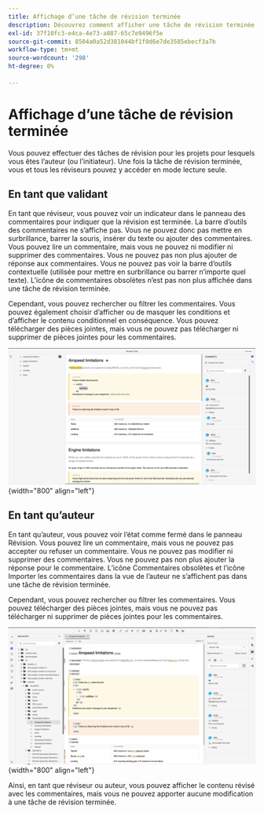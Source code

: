 ```yaml
---
title: Affichage d’une tâche de révision terminée
description: Découvrez comment afficher une tâche de révision terminée en tant que réviseur ou auteur dans AEM Guides.
exl-id: 37f10fc3-e4ca-4e73-a887-65c7e9496f5e
source-git-commit: 8504a0a52d381044bf1f0d6e7de3585ebecf3a7b
workflow-type: tm+mt
source-wordcount: '298'
ht-degree: 0%

---
```


# Affichage d’une tâche de révision terminée

Vous pouvez effectuer des tâches de révision pour les projets pour lesquels vous êtes l’auteur (ou l’initiateur). Une fois la tâche de révision terminée, vous et tous les réviseurs pouvez y accéder en mode lecture seule.

## En tant que validant

En tant que réviseur, vous pouvez voir un indicateur dans le panneau des commentaires pour indiquer que la révision est terminée. La barre d’outils des commentaires ne s’affiche pas. Vous ne pouvez donc pas mettre en surbrillance, barrer la souris, insérer du texte ou ajouter des commentaires. Vous pouvez lire un commentaire, mais vous ne pouvez ni modifier ni supprimer des commentaires. Vous ne pouvez pas non plus ajouter de réponse aux commentaires. Vous ne pouvez pas voir la barre d’outils contextuelle (utilisée pour mettre en surbrillance ou barrer n’importe quel texte). L’icône de commentaires obsolètes n’est pas non plus affichée dans une tâche de révision terminée.

Cependant, vous pouvez rechercher ou filtrer les commentaires. Vous pouvez également choisir d’afficher ou de masquer les conditions et d’afficher le contenu conditionnel en conséquence. Vous pouvez télécharger des pièces jointes, mais vous ne pouvez pas télécharger ni supprimer de pièces jointes pour les commentaires.

![](images/complete-task-reviewer.png){width="800" align="left"}


## En tant qu’auteur

En tant qu’auteur, vous pouvez voir l’état comme fermé dans le panneau Révision. Vous pouvez lire un commentaire, mais vous ne pouvez pas accepter ou refuser un commentaire. Vous ne pouvez pas modifier ni supprimer des commentaires. Vous ne pouvez pas non plus ajouter la réponse pour le commentaire. L’icône Commentaires obsolètes et l’icône Importer les commentaires dans la vue de l’auteur ne s’affichent pas dans une tâche de révision terminée.

Cependant, vous pouvez rechercher ou filtrer les commentaires. Vous pouvez télécharger des pièces jointes, mais vous ne pouvez pas télécharger ni supprimer de pièces jointes pour les commentaires.

![](images/completed-task-author.png){width="800" align="left"}

Ainsi, en tant que réviseur ou auteur, vous pouvez afficher le contenu révisé avec les commentaires, mais vous ne pouvez apporter aucune modification à une tâche de révision terminée.
